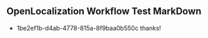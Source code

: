 ## OpenLocalization Workflow Test MarkDown
* 1be2ef1b-d4ab-4778-815a-8f9baa0b550c thanks!

<!--HONumber=Aug16_HO1-->



